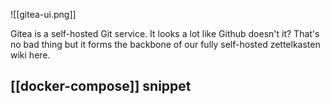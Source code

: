 ![[gitea-ui.png]]

Gitea is a self-hosted Git service. It looks a lot like Github doesn't it? That's no bad thing but it forms the backbone of our fully self-hosted zettelkasten wiki here.

## [[docker-compose]] snippet

